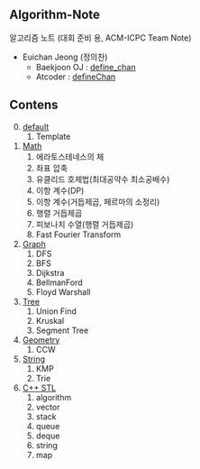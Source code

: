 ## Algorithm-Note

알고리즘 노트 (대회 준비 용, ACM-ICPC Team Note)

* Euichan Jeong (정의찬)
  * Baekjoon OJ : [define_chan](https://www.acmicpc.net/user/define_chan)
  * Atcoder : [defineChan](https://atcoder.jp/)

## Contens

0. [default](https://github.com/Eucha09/Algorithm-Note/tree/main/default)
    1. Template
0. [Math](https://github.com/Eucha09/Algorithm-Note/tree/main/Math)
    1. 에라토스테네스의 체
    1. 좌표 압축
    1. 유클리드 호제법(최대공약수 최소공배수)
    1. 이항 계수(DP)
    1. 이항 계수(거듭제곱, 페르마의 소정리)
    1. 행렬 거듭제곱
    1. 피보나치 수열(행렬 거듭제곱)
    1. Fast Fourier Transform
0. [Graph](https://github.com/Eucha09/Algorithm-Note/tree/main/Graph)
    1. DFS
    1. BFS
    1. Dijkstra
    1. BellmanFord
    1. Floyd Warshall
0. [Tree](https://github.com/Eucha09/Algorithm-Note/tree/main/Tree)
    1. Union Find
    1. Kruskal
    1. Segment Tree
0. [Geometry](https://github.com/Eucha09/Algorithm-Note/tree/main/Geometry)
    1. CCW
0. [String](https://github.com/Eucha09/Algorithm-Note/tree/main/String)
    1. KMP
    1. Trie
0. [C++ STL](https://github.com/Eucha09/Algorithm-Note/tree/main/C%2B%2BSTL)
    1. algorithm
    1. vector
    1. stack
    1. queue
    1. deque
    1. string
    1. map
